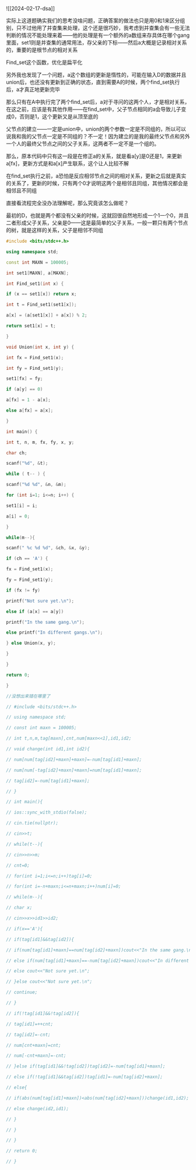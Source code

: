 ![[2024-02-17-dsa]]


实际上这道题确实我们的思考没啥问题，正确答案的做法也只是用0和1来区分组别，只不过他用了并查集来处理，这个还是很巧妙，我考虑到并查集会有一些无法判断的情况不能处理来着——他的处理是有一个额外的a数组来存具体在哪个gang里面，set1则是并查集的通常用法，存父亲的下标——然后a大概是记录相对关系的，重要的是根节点的相对关系

Find_set这个函数，优化是扁平化

另外我也发现了一个问题，a这个数组的更新是惰性的，可能在输入D的数据并且union后，也还没有更新到正确的状态，直到需要A的时候，两个find_set执行后，a才真正地更新完毕

那么只有在A中执行完了两个find_set后，a对于寻问的这两个人，才是相对关系，在这之前，应该是有其他作用——在find_set中，父子节点相同的a会导致儿子变成0，否则是1，这个更新又是从顶至底的

父节点的建立——一定是union中，union的两个参数一定是不同组的，所以可以说我和我的父节点一定是不同组的？不一定！因为建立的是我的最终父节点和另外一个人的最终父节点之间的父子关系，这两者不一定不是一个组的。

那么，原本代码中只有这一段是在修正a的关系，就是看a[y]是0还是1，来更新a[fx]，更新方式是和a[x]产生联系，这个让人比较不解

在find_set执行之前，a恐怕是反应相邻节点之间的相对关系，更新之后就是真实的关系了，更新的时候，只有两个0才说明这两个是相邻且同组，其他情况都会是相邻且不同组


直接看流程完全没办法理解呢，那么究竟该怎么做呢？

最初的D，也就是两个都没有父亲的时候，这就回很自然地形成一个1一个0，并且二者形成父子关系，父亲是0——这是最简单的父子关系，一般一颗只有两个节点的树，就是这样的关系，父子是相邻不同组

```c++
#include <bits/stdc++.h>

using namespace std;

const int MAXN = 100005;

int set1[MAXN], a[MAXN];

int Find_set1(int x) {

if (x == set1[x]) return x;

int t = Find_set1(set1[x]);

a[x] = (a[set1[x]] + a[x]) % 2;

return set1[x] = t;

}

void Union(int x, int y) {

int fx = Find_set1(x);

int fy = Find_set1(y);

set1[fx] = fy;

if (a[y] == 0)

a[fx] = 1 - a[x];

else a[fx] = a[x];

}

int main() {

int t, n, m, fx, fy, x, y;

char ch;

scanf("%d", &t);

while ( t-- ) {

scanf("%d %d", &n, &m);

for (int i=1; i<=n; i++) {

set1[i] = i;

a[i] = 0;

}

while(m--){

scanf(" %c %d %d", &ch, &x, &y);

if (ch == 'A') {

fx = Find_set1(x);

fy = Find_set1(y);

if (fx != fy)

printf("Not sure yet.\n");

else if (a[x] == a[y])

printf("In the same gang.\n");

else printf("In different gangs.\n");

} else Union(x, y);

}

}

return 0;

}

//没想出来错在哪里了

// #include <bits/stdc++.h>

// using namespace std;

// const int maxn = 100005;

// int t,n,m,tag[maxn],cnt,num[maxn<<1],id1,id2;

// void change(int id1,int id2){

// num[num[tag[id2]+maxn]+maxn]=-num[tag[id1]+maxn];

// num[num[-tag[id2]+maxn]+maxn]=num[tag[id1]+maxn];

// tag[id2]=-num[tag[id1]+maxn];

// }

// int main(){

// ios::sync_with_stdio(false);

// cin.tie(nullptr);

// cin>>t;

// while(t--){

// cin>>n>>m;

// cnt=0;

// for(int i=1;i<=n;i++)tag[i]=0;

// for(int i=-n+maxn;i<=n+maxn;i++)num[i]=0;

// while(m--){

// char x;

// cin>>x>>id1>>id2;

// if(x=='A'){

// if(tag[id1]&&tag[id2]){

// if(num[tag[id1]+maxn]==num[tag[id2]+maxn])cout<<"In the same gang.\n";

// else if(num[tag[id1]+maxn]==-num[tag[id2]+maxn])cout<<"In different gangs.\n";

// else cout<<"Not sure yet.\n";

// }else cout<<"Not sure yet.\n";

// continue;

// }

// if(!tag[id1]&&!tag[id2]){

// tag[id1]=++cnt;

// tag[id2]=-cnt;

// num[cnt+maxn]=cnt;

// num[-cnt+maxn]=-cnt;

// }else if(tag[id1]&&!tag[id2])tag[id2]=-num[tag[id1]+maxn];

// else if(!tag[id1]&&tag[id2])tag[id1]=-num[tag[id2]+maxn];

// else{

// if(abs(num[tag[id1]+maxn])<abs(num[tag[id2]+maxn]))change(id1,id2);

// else change(id2,id1);

// }

// }

// }

// return 0;

// }
```